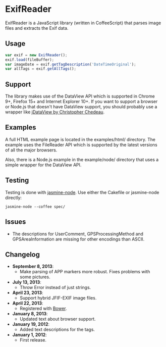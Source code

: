 ExifReader
==========

ExifReader is a JavaScript library (written in CoffeeScript) that parses image files and extracts the Exif data.

Usage
-----

```javascript
var exif = new ExifReader();
exif.load(fileBuffer);
var imageDate = exif.getTagDescription('DateTimeOriginal');
var allTags = exif.getAllTags();
```

Support
-------

The library makes use of the DataView API which is supported in Chrome 9+, Firefox 15+ and Internet Explorer 10+. If you want to support a browser or Node.js that doesn't have DataView support, you should probably use a wrapper like [jDataView by Christopher Chedeau](https://github.com/vjeux/jDataView/).

Examples
--------

A full HTML example page is located in the examples/html/ directory. The example uses the FileReader API which is supported by the latest versions of all the major browsers.

Also, there is a Node.js example in the example/node/ directory that uses a simple wrapper for the DataView API.

Testing
-------

Testing is done with [jasmine-node](https://github.com/mhevery/jasmine-node/). Use either the Cakefile or jasmine-node directly:

    jasmine-node --coffee spec/

Issues
------

* The descriptions for UserComment, GPSProcessingMethod and GPSAreaInformation are missing for other encodings than ASCII.

Changelog
---------

* **September 8, 2013**:
  * Make parsing of APP markers more robust. Fixes problems with some pictures.
* **July 13, 2013**:
  * Throw Error instead of just strings.
* **April 23, 2013**:
  * Support hybrid JFIF-EXIF image files.
* **April 22, 2013**:
  * Registered with [Bower](http://bower.io/).
* **January 8, 2013**:
  * Updated text about browser support.
* **January 19, 2012**:
  * Added text descriptions for the tags.
* **January 1, 2012**:
  * First release.
